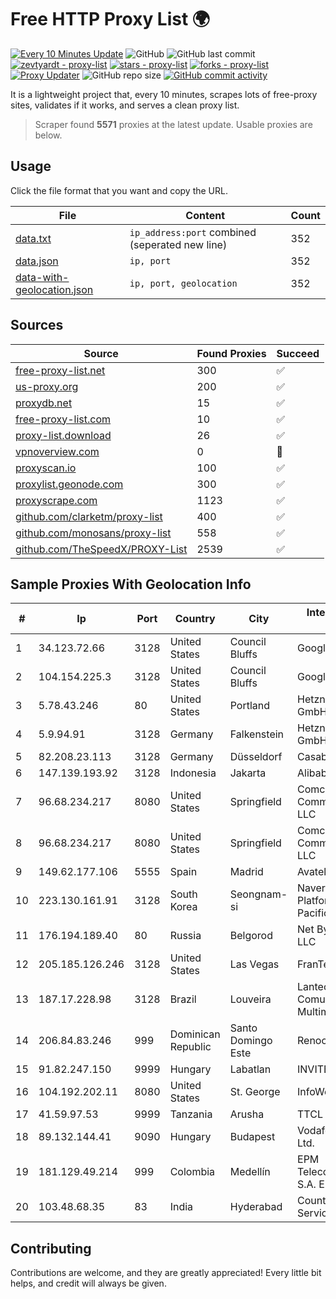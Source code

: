 
# Free HTTP Proxy List 🌍

[![Every 10 Minutes Update](https://github.com/mertguvencli/http-proxy-list/actions/workflows/main.yml/badge.svg?branch=main)](https://github.com/mertguvencli/http-proxy-list/actions/workflows/main.yml)
![GitHub](https://img.shields.io/github/license/mertguvencli/http-proxy-list)
![GitHub last commit](https://img.shields.io/github/last-commit/mertguvencli/http-proxy-list)
[![zevtyardt - proxy-list](https://img.shields.io/static/v1?label=zevtyardt&message=proxy-list&color=blue&logo=github)](https://github.com/zevtyardt/proxy-list "Go to GitHub repo")
[![stars - proxy-list](https://img.shields.io/github/stars/zevtyardt/proxy-list?style=social)](https://github.com/zevtyardt/proxy-list)
[![forks - proxy-list](https://img.shields.io/github/forks/zevtyardt/proxy-list?style=social)](https://github.com/zevtyardt/proxy-list)
[![Proxy Updater](https://github.com/zevtyardt/proxy-list/workflows/Proxy%20Updater/badge.svg)](https://github.com/zevtyardt/proxy-list/actions?query=workflow:"Proxy+Updater")
![GitHub repo size](https://img.shields.io/github/repo-size/zevtyardt/proxy-list)
[![GitHub commit activity](https://img.shields.io/github/commit-activity/m/zevtyardt/proxy-list?logo=commits)](https://github.com/zevtyardt/proxy-list/commits/main)

It is a lightweight project that, every 10 minutes, scrapes lots of free-proxy sites, validates if it works, and serves a clean proxy list.

> Scraper found **5571** proxies at the latest update. Usable proxies are below.

## Usage

Click the file format that you want and copy the URL.

|File|Content|Count|
|----|-------|-----|
|[data.txt](https://raw.githubusercontent.com/mertguvencli/http-proxy-list/main/proxy-list/data.txt)|`ip_address:port` combined (seperated new line)|352|
|[data.json](https://raw.githubusercontent.com/mertguvencli/http-proxy-list/main/proxy-list/data.json)|`ip, port`|352|
|[data-with-geolocation.json](https://raw.githubusercontent.com/mertguvencli/http-proxy-list/main/proxy-list/data-with-geolocation.json)|`ip, port, geolocation`|352|

## Sources

|Source|Found Proxies|Succeed|
|------|-------------|-------|
|[free-proxy-list.net](https://free-proxy-list.net)|300|✅|
|[us-proxy.org](https://www.us-proxy.org)|200|✅|
|[proxydb.net](http://proxydb.net)|15|✅|
|[free-proxy-list.com](https://free-proxy-list.com/?page=&port=&type%5B%5D=http&type%5B%5D=https&up_time=0&search=Search)|10|✅|
|[proxy-list.download](https://www.proxy-list.download/HTTP)|26|✅|
|[vpnoverview.com](https://vpnoverview.com/privacy/anonymous-browsing/free-proxy-servers)|0|🚫|
|[proxyscan.io](https://www.proxyscan.io)|100|✅|
|[proxylist.geonode.com](https://proxylist.geonode.com/api/proxy-list?limit=300&page=1&sort_by=lastChecked&sort_type=desc&protocols=http,https)|300|✅|
|[proxyscrape.com](https://api.proxyscrape.com/v2/?request=displayproxies&protocol=http&timeout=10000&country=all&ssl=all&anonymity=all)|1123|✅|
|[github.com/clarketm/proxy-list](https://raw.githubusercontent.com/clarketm/proxy-list/master/proxy-list-raw.txt)|400|✅|
|[github.com/monosans/proxy-list](https://raw.githubusercontent.com/monosans/proxy-list/main/proxies/http.txt)|558|✅|
|[github.com/TheSpeedX/PROXY-List](https://raw.githubusercontent.com/TheSpeedX/PROXY-List/master/http.txt)|2539|✅|


## Sample Proxies With Geolocation Info

|#|Ip|Port|Country|City|Internet Service Provider|
|-|--|----|-------|----|-------------------------|
|1|34.123.72.66|3128|United States|Council Bluffs|Google LLC|
|2|104.154.225.3|3128|United States|Council Bluffs|Google LLC|
|3|5.78.43.246|80|United States|Portland|Hetzner Online GmbH|
|4|5.9.94.91|3128|Germany|Falkenstein|Hetzner Online GmbH|
|5|82.208.23.113|3128|Germany|Düsseldorf|Casablanca INT|
|6|147.139.193.92|3128|Indonesia|Jakarta|Alibaba.com LLC|
|7|96.68.234.217|8080|United States|Springfield|Comcast Cable Communications, LLC|
|8|96.68.234.217|8080|United States|Springfield|Comcast Cable Communications, LLC|
|9|149.62.177.106|5555|Spain|Madrid|Avatel Telecom|
|10|223.130.161.91|3128|South Korea|Seongnam-si|Naver Business Platform Asia Pacific Pte. Ltd.|
|11|176.194.189.40|80|Russia|Belgorod|Net By Net Holding LLC|
|12|205.185.126.246|3128|United States|Las Vegas|FranTech Solutions|
|13|187.17.228.98|3128|Brazil|Louveira|Lantec Comunicacao Multimidia Ltda|
|14|206.84.83.246|999|Dominican Republic|Santo Domingo Este|Renoca Group SRL|
|15|91.82.247.150|9999|Hungary|Labatlan|INVITEL Zrt.|
|16|104.192.202.11|8080|United States|St. George|InfoWest|
|17|41.59.97.53|9999|Tanzania|Arusha|TTCL|
|18|89.132.144.41|9090|Hungary|Budapest|Vodafone Hungary Ltd.|
|19|181.129.49.214|999|Colombia|Medellín|EPM Telecomunicaciones S.A. E.S.P.|
|20|103.48.68.35|83|India|Hyderabad|Country Online Services PVT LTD|



## Contributing

Contributions are welcome, and they are greatly appreciated! Every
little bit helps, and credit will always be given.

